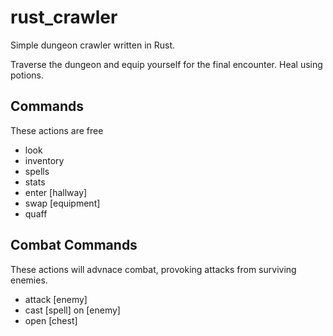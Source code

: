 # rust_crawler

Simple dungeon crawler written in Rust.

Traverse the dungeon and equip yourself for the final encounter. 
Heal using potions. 

## Commands
These actions are free
* look
* inventory
* spells
* stats
* enter [hallway]
* swap [equipment]
* quaff

## Combat Commands
These actions will advnace combat, provoking attacks from surviving enemies.
* attack [enemy]
* cast [spell] on [enemy]
* open [chest]
